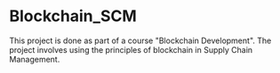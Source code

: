 # Blockchain_SCM

This project is done as part of a course "Blockchain Development". The project involves using the principles of blockchain in Supply Chain Management.
